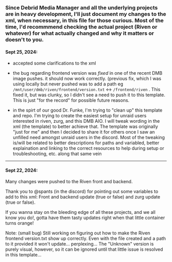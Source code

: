 ### Since Debrid Media Manager and all the underlying projects are in heavy development, I'll just document my changes to the xml, when necessary, in this file for those curious. Most of the time, I'd recommmend checking the actual project (Riven or whatever) for what actually changed and why it matters or doesn't to you.

#### Sept 25, 2024:

- accepted some clarifications to the xml

- the bug regarding frontend version was *fixed* in one of the recent DMB image pushes. it should now work correctly. (previous fix, which I was using locally but never pushed was to add a path eg ```/mnt/user/dmb/riven/frontend/version.txt``` <-> ```/frontend/riven``` . This fixed it, but was clunky, so I didn't see a need to push it to this template. This is just "for the record" for possible future reasons.

- in the spirt of our good Dr. Funke, I'm trying to "clean up" this template and repo. I'm trying to create the easiest setup for unraid users interested in riven, zurg, and this DMB AIO. I will tweak wording in the xml (the template) to better achieve that. The template was originally "just for me" and then I decided to share it for others once I saw an unfilled need amongst unraid users in the discord. Most of the tweaking is/will be related to better descriptions for paths and variabled, better explaination and linking to the correct resources to help during setup or troubleshooting, etc. along that same vein

---

#### Sept 22, 2024:

Many changes were pushed to the Riven front and backend.

Thank you to @spants (in the discord) for pointing out some variables to add to this xml: 
Front and backend update (true or false) and zurg update (true or false). 

If you wanna stay on the bleeding edge of all these projects, and we all know you do!, gotta have them tasty updates right when that little container turns orange!

Note: (small bug) Still working on figuring out how to make the Riven frontend version.txt show up correctly. Even with the file created and a path to it provided it won't update... perplexing...
The "Unknown" version is purely visual, however, so it can be ignored until that little issue is resolved in this template...
